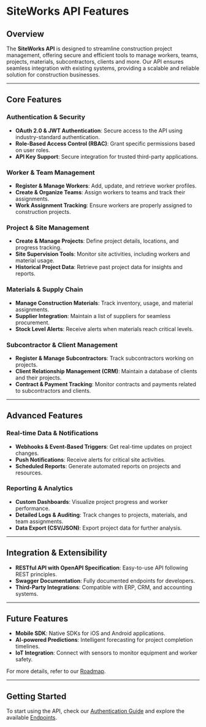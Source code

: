 # SiteWorks API Features

## Overview

The **SiteWorks API** is designed to streamline construction project management, offering secure and efficient tools to manage workers, teams, projects, materials, subcontractors, clients and more. Our API ensures seamless integration with existing systems, providing a scalable and reliable solution for construction businesses.

---

## Core Features

### Authentication & Security

- **OAuth 2.0 & JWT Authentication**: Secure access to the API using industry-standard authentication.
- **Role-Based Access Control (RBAC)**: Grant specific permissions based on user roles.
- **API Key Support**: Secure integration for trusted third-party applications.

### Worker & Team Management

- **Register & Manage Workers**: Add, update, and retrieve worker profiles.
- **Create & Organize Teams**: Assign workers to teams and track their assignments.
- **Work Assignment Tracking**: Ensure workers are properly assigned to construction projects.

### Project & Site Management

- **Create & Manage Projects**: Define project details, locations, and progress tracking.
- **Site Supervision Tools**: Monitor site activities, including workers and material usage.
- **Historical Project Data**: Retrieve past project data for insights and reports.

### Materials & Supply Chain

- **Manage Construction Materials**: Track inventory, usage, and material assignments.
- **Supplier Integration**: Maintain a list of suppliers for seamless procurement.
- **Stock Level Alerts**: Receive alerts when materials reach critical levels.

### Subcontractor & Client Management

- **Register & Manage Subcontractors**: Track subcontractors working on projects.
- **Client Relationship Management (CRM)**: Maintain a database of clients and their projects.
- **Contract & Payment Tracking**: Monitor contracts and payments related to subcontractors and clients.

---

## Advanced Features

### Real-time Data & Notifications

- **Webhooks & Event-Based Triggers**: Get real-time updates on project changes.
- **Push Notifications**: Receive alerts for critical site activities.
- **Scheduled Reports**: Generate automated reports on projects and resources.

### Reporting & Analytics

- **Custom Dashboards**: Visualize project progress and worker performance.
- **Detailed Logs & Auditing**: Track changes to projects, materials, and team assignments.
- **Data Export (CSV/JSON)**: Export project data for further analysis.

---

## Integration & Extensibility

- **RESTful API with OpenAPI Specification**: Easy-to-use API following REST principles.
- **Swagger Documentation**: Fully documented endpoints for developers.
- **Third-Party Integrations**: Compatible with ERP, CRM, and accounting systems.

---

## Future Features

- **Mobile SDK**: Native SDKs for iOS and Android applications.
- **AI-powered Predictions**: Intelligent forecasting for project completion timelines.
- **IoT Integration**: Connect with sensors to monitor equipment and worker safety.

For more details, refer to our [Roadmap](../system-docs/roadmap.md).

---

## **Getting Started**

To start using the API, check our [Authentication Guide](../api-docs/api-authentication.md) and explore the available [Endpoints](../api-docs/api-endpoints.md).
